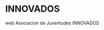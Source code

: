 # INNOVADOS
web Asociacion de Juventudes INNOVADOS
<a href="https://ricardogrcs.github.io/innovados" target="_blank"></a>

